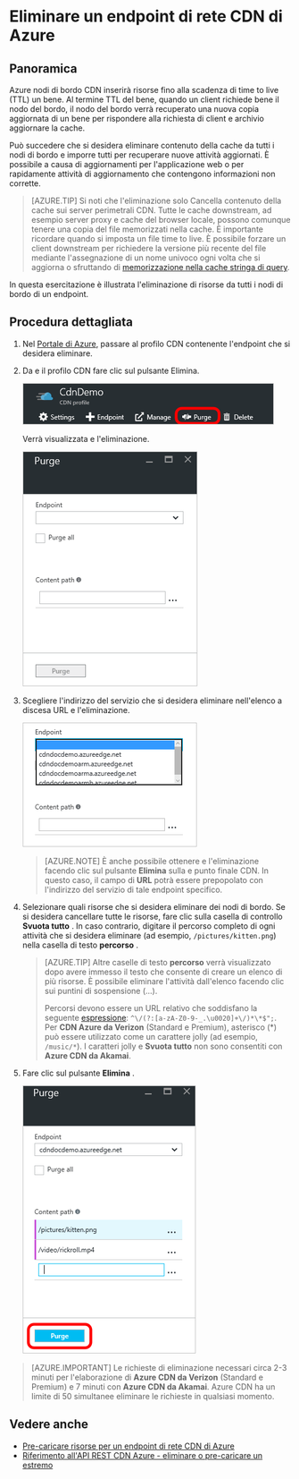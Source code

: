 <properties
    pageTitle="Eliminare un endpoint CDN Azure | Microsoft Azure"
    description="Informazioni su come eliminare tutto il contenuto memorizzati nella cache da un endpoint CDN."
    services="cdn"
    documentationCenter=""
    authors="camsoper"
    manager="erikre"
    editor=""/>

<tags
    ms.service="cdn"
    ms.workload="tbd"
    ms.tgt_pltfrm="na"
    ms.devlang="na"
    ms.topic="article"
    ms.date="07/28/2016"
    ms.author="casoper"/>

# <a name="purge-an-azure-cdn-endpoint"></a>Eliminare un endpoint di rete CDN di Azure

## <a name="overview"></a>Panoramica

Azure nodi di bordo CDN inserirà risorse fino alla scadenza di time to live (TTL) un bene.  Al termine TTL del bene, quando un client richiede bene il nodo del bordo, il nodo del bordo verrà recuperato una nuova copia aggiornata di un bene per rispondere alla richiesta di client e archivio aggiornare la cache.

Può succedere che si desidera eliminare contenuto della cache da tutti i nodi di bordo e imporre tutti per recuperare nuove attività aggiornati.  È possibile a causa di aggiornamenti per l'applicazione web o per rapidamente attività di aggiornamento che contengono informazioni non corrette.

> [AZURE.TIP] Si noti che l'eliminazione solo Cancella contenuto della cache sui server perimetrali CDN.  Tutte le cache downstream, ad esempio server proxy e cache del browser locale, possono comunque tenere una copia del file memorizzati nella cache.  È importante ricordare quando si imposta un file time to live.  È possibile forzare un client downstream per richiedere la versione più recente del file mediante l'assegnazione di un nome univoco ogni volta che si aggiorna o sfruttando di [memorizzazione nella cache stringa di query](cdn-query-string.md).  

In questa esercitazione è illustrata l'eliminazione di risorse da tutti i nodi di bordo di un endpoint.

## <a name="walkthrough"></a>Procedura dettagliata

1. Nel [Portale di Azure](https://portal.azure.com), passare al profilo CDN contenente l'endpoint che si desidera eliminare.

2. Da e il profilo CDN fare clic sul pulsante Elimina.

    ![Blade profilo CDN](./media/cdn-purge-endpoint/cdn-profile-blade.png)

    Verrà visualizzata e l'eliminazione.

    ![Blade eliminazione CDN](./media/cdn-purge-endpoint/cdn-purge-blade.png)

3. Scegliere l'indirizzo del servizio che si desidera eliminare nell'elenco a discesa URL e l'eliminazione.

    ![Elimina modulo](./media/cdn-purge-endpoint/cdn-purge-form.png)

    > [AZURE.NOTE] È anche possibile ottenere e l'eliminazione facendo clic sul pulsante **Elimina** sulla e punto finale CDN.  In questo caso, il campo di **URL** potrà essere prepopolato con l'indirizzo del servizio di tale endpoint specifico.

4. Selezionare quali risorse che si desidera eliminare dei nodi di bordo.  Se si desidera cancellare tutte le risorse, fare clic sulla casella di controllo **Svuota tutto** .  In caso contrario, digitare il percorso completo di ogni attività che si desidera eliminare (ad esempio, `/pictures/kitten.png`) nella casella di testo **percorso** .

    > [AZURE.TIP] Altre caselle di testo **percorso** verrà visualizzato dopo avere immesso il testo che consente di creare un elenco di più risorse.  È possibile eliminare l'attività dall'elenco facendo clic sui puntini di sospensione (...).
    >
    > Percorsi devono essere un URL relativo che soddisfano la seguente [espressione](https://msdn.microsoft.com/library/az24scfc.aspx): `^\/(?:[a-zA-Z0-9-_.\u0020]+\/)*\*$";`.  Per **CDN Azure da Verizon** (Standard e Premium), asterisco (\*) può essere utilizzato come un carattere jolly (ad esempio, `/music/*`).  I caratteri jolly e **Svuota tutto** non sono consentiti con **Azure CDN da Akamai**.
    
5. Fare clic sul pulsante **Elimina** .

    ![Pulsante Elimina](./media/cdn-purge-endpoint/cdn-purge-button.png)

> [AZURE.IMPORTANT] Le richieste di eliminazione necessari circa 2-3 minuti per l'elaborazione di **Azure CDN da Verizon** (Standard e Premium) e 7 minuti con **Azure CDN da Akamai**.  Azure CDN ha un limite di 50 simultanee eliminare le richieste in qualsiasi momento. 

## <a name="see-also"></a>Vedere anche
- [Pre-caricare risorse per un endpoint di rete CDN di Azure](cdn-preload-endpoint.md)
- [Riferimento all'API REST CDN Azure - eliminare o pre-caricare un estremo](https://msdn.microsoft.com/library/mt634451.aspx)
